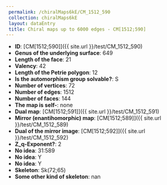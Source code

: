 ```yaml
--- 
 permalink: /chiralMaps6kE/CM_1512_590 
 collection: chiralMaps6kE
 layout: dataEntry
 title: Chiral maps up to 6000 edges - CM[1512;590]
---
```


- **ID**: [CM[1512;590]]({{ site.url }}/test/CM_1512_590)
- **Genus of the underlying surface**: 649
- **Length of the face**: 21
- **Valency**: 42
- **Length of the Petrie polygon**: 12
- **Is the automorphism group solvable?**: S
- **Number of vertices**: 72
- **Number of edges**: 1512
- **Number of faces**: 144
- **The map is self-**: none
- **Dual map**: [CM[1512;591]]({{ site.url }}/test/CM_1512_591)
- **Mirror (enantihomorphic) map**: [CM[1512;589]]({{ site.url }}/test/CM_1512_589)
- **Dual of the mirror image**: [CM[1512;592]]({{ site.url }}/test/CM_1512_592)
- **Z_q-Exponent?**: 2
- **No idea**:  31:589
- **No idea**: Y
- **No idea**: Y
- **Skeleton**: Sk(72;65)
- **Some other kind of skeleton**: nan
